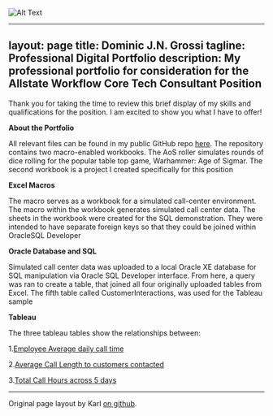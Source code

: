 ![Alt Text](https://images.sharefaith.com/images/3/1507570813956_36/img_mouseover3.jpg)

---
layout: page
title: Dominic J.N. Grossi
tagline: Professional Digital Portfolio
description: My professional portfolio for consideration for the Allstate Workflow Core Tech Consultant Position
---
Thank you for taking the time to review this brief display of my skills and qualifications for the position. I am excited to show you what I have to offer!



**About the Portfolio**

All relevant files can be found in my public GitHub repo [here](https://github.com/Dominicgrossi). The repository contains two macro-enabled workbooks. The AoS roller simulates rounds of dice rolling for the popular table top game, Warhammer: Age of Sigmar. The second workbook is a project I created specifically for this position



**Excel Macros**

The macro serves as a workbook for a simulated call-center environment. The macro within the workbook generates simulated call center data. The sheets in the workbook were created for the SQL demonstration. They were intended to have separate foreign keys so that they could be joined within OracleSQL Developer

**Oracle Database and SQL**

Simulated call center data was uploaded to a local Oracle XE database for SQL manipulation via Oracle SQL Developer interface. From here, a query was ran to create a table, that joined all four originally uploaded tables from Excel. The fifth table called CustomerInteractions, was used for the Tableau sample


**Tableau**


The three tableau tables show the relationships between:

1.[Employee Average daily call time](https://public.tableau.com/profile/dominic.grossi#!/vizhome/AllstatePortfolio/EmployeeAvg_CallTime?publish=yes)

2.[Average Call Length to customers contacted](https://public.tableau.com/profile/dominic.grossi#!/vizhome/AllstatePortfolio2/AvgCLCustomersContacted?publish=yes)

3.[Total Call Hours across 5 days](https://public.tableau.com/profile/dominic.grossi#!/vizhome/AllstatePortfolio3/Totalcallhours5day?publish=yes)

---

Original page layout by Karl [on github](https://github.com/kbroman/simple_site).
